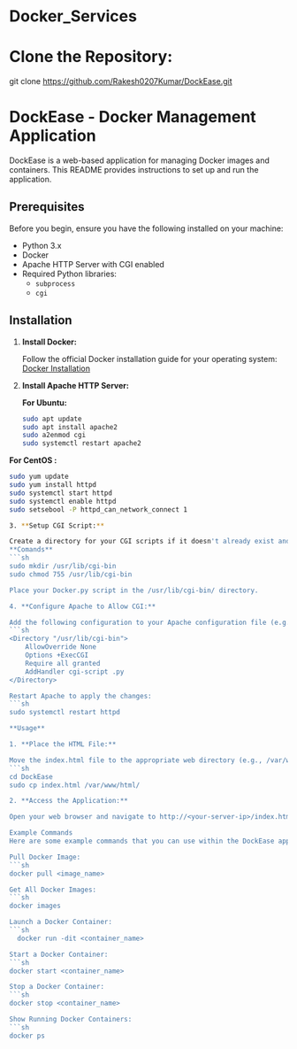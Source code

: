 # Docker_Services

# Clone the Repository:

git clone https://github.com/Rakesh0207Kumar/DockEase.git



# DockEase - Docker Management Application

DockEase is a web-based application for managing Docker images and containers. This README provides instructions to set up and run the application.

## Prerequisites

Before you begin, ensure you have the following installed on your machine:

- Python 3.x
- Docker
- Apache HTTP Server with CGI enabled
- Required Python libraries:
  - `subprocess`
  - `cgi`

## Installation

1. **Install Docker:**

   Follow the official Docker installation guide for your operating system: [Docker Installation](https://docs.docker.com/get-docker/)

2. **Install Apache HTTP Server:**

   **For Ubuntu:**
   ```sh
   sudo apt update
   sudo apt install apache2
   sudo a2enmod cgi
   sudo systemctl restart apache2

  **For CentOS :** 
  ```sh
  sudo yum update
  sudo yum install httpd
  sudo systemctl start httpd
  sudo systemctl enable httpd
  sudo setsebool -P httpd_can_network_connect 1

3. **Setup CGI Script:**

  Create a directory for your CGI scripts if it doesn't already exist and set the correct permissions:
  **Comands**
  ```sh
  sudo mkdir /usr/lib/cgi-bin
  sudo chmod 755 /usr/lib/cgi-bin

Place your Docker.py script in the /usr/lib/cgi-bin/ directory.

4. **Configure Apache to Allow CGI:**

Add the following configuration to your Apache configuration file (e.g., /etc/apache2/sites-available/000-default.conf for Ubuntu or /etc/httpd/conf/httpd.conf for CentOS):
  ```sh
  <Directory "/usr/lib/cgi-bin">
      AllowOverride None
      Options +ExecCGI
      Require all granted
      AddHandler cgi-script .py
  </Directory>

Restart Apache to apply the changes:
  ```sh
  sudo systemctl restart httpd

**Usage**

1. **Place the HTML File:**

Move the index.html file to the appropriate web directory (e.g., /var/www/html/ for Apache):
  ```sh
  cd DockEase
  sudo cp index.html /var/www/html/

2. **Access the Application:**

Open your web browser and navigate to http://<your-server-ip>/index.html to access the DockEase application.

Example Commands
Here are some example commands that you can use within the DockEase application:

Pull Docker Image:
  ```sh
  docker pull <image_name>

Get All Docker Images:
  ```sh
  docker images

Launch a Docker Container:
  ```sh
    docker run -dit <container_name>

Start a Docker Container:
  ```sh
  docker start <container_name>

Stop a Docker Container:
  ```sh
  docker stop <container_name>

Show Running Docker Containers:
  ```sh
  docker ps
